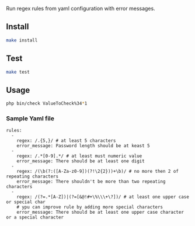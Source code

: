Run regex rules from yaml configuration with error messages.

## Install
```bash
make install
```

## Test
```bash
make test
```

## Usage
```bash
php bin/check ValueToCheck%34*1
```


### Sample Yaml file
```
rules:
  -
    regex: /.{5,}/ # at least 5 characters
    error_message: Password length should be at keast 5
  -
    regex: /.*[0-9].*/ # at least must numeric value
    error_message: There should be at least one digit
  -
    regex: /(\b(?:([A-Za-z0-9])(?!\2{2}))+\b)/ # no more then 2 of repeating characters
    error_message: There shouldn't be more than two repeating characters
  -
    regex: /(?=.*[A-Z])|(?=[&@!#+\%\\\+\?])/ # at least one upper case or special char
    # ypu can improve rule by adding more special characters
    error_message: There should be at least one upper case character or a special character
```
